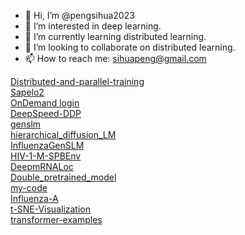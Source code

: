 - 👋 Hi, I’m @pengsihua2023
- 👀 I’m interested in deep learning.
- 🌱 I’m currently learning distributed learning.
- 💞️ I’m looking to collaborate on distributed learning.
- 📫 How to reach me: sihuapeng@gmail.com

[Distributed-and-parallel-training](https://github.com/pengsihua2023/Distributed-training/tree/main)  
[Sapelo2](https://github.com/pengsihua2023/SAPelo2)  
[OnDemand login](https://ondemand.gacrc.uga.edu/pun/sys/dashboard)  
[DeepSpeed-DDP](https://github.com/pengsihua2023/DeepSpeed-DDP)  
[genslm](https://github.com/pengsihua2023/genslm)   
[hierarchical_diffusion_LM](https://github.com/pengsihua2023/hierarchical_diffusion_LM)    
[InfluenzaGenSLM](https://github.com/pengsihua2023/InfluenzaGenSLM)   
[HIV-1-M-SPBEnv](https://github.com/pengsihua2023/HIV-1-M-SPBEnv)    
[DeepmRNALoc](https://github.com/pengsihua2023/DeepmRNALoc)    
[Double_pretrained_model](https://github.com/pengsihua2023/Double_pretrained_model)    
[my-code](https://github.com/pengsihua2023/my-code)   
[Influenza-A](https://github.com/pengsihua2023/Influenza-A)   
[t-SNE-Visualization](https://github.com/pengsihua2023/t-SNE-Visualization)   
[transformer-examples](https://github.com/pengsihua2023/transformer-examples)   

<!---
pengsihua2023/pengsihua2023 is a ✨ special ✨ repository because its `README.md` (this file) appears on your GitHub profile.
You can click the Preview link to take a look at your changes.
--->
